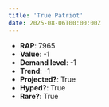 ```yaml
---
title: 'True Patriot'
date: 2025-08-06T00:00:00Z
---
```

- **RAP**: 7965
- **Value**: -1
- **Demand level**: -1
- **Trend**: -1
- **Projected?**: True
- **Hyped?**: True
- **Rare?**: True
